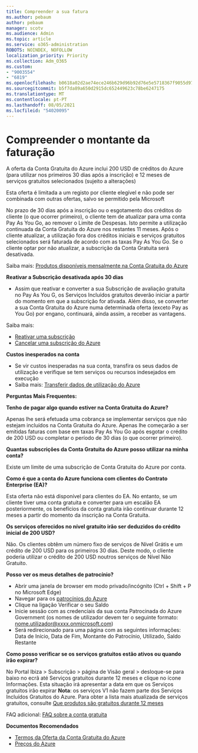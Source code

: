 ```yaml
---
title: Compreender a sua fatura
ms.author: pebaum
author: pebaum
manager: scotv
ms.audience: Admin
ms.topic: article
ms.service: o365-administration
ROBOTS: NOINDEX, NOFOLLOW
localization_priority: Priority
ms.collection: Adm_O365
ms.custom:
- "9003554"
- "6819"
ms.openlocfilehash: b0618a02d2ae74ece246b629d96b92d76e5e5718367f9055d9783c1440a7a70b
ms.sourcegitcommit: b5f7da89a650d2915dc652449623c78be6247175
ms.translationtype: MT
ms.contentlocale: pt-PT
ms.lasthandoff: 08/05/2021
ms.locfileid: "54020095"
---
```

# <a name="understand-billing-amount"></a>Compreender o montante da faturação

A oferta da Conta Gratuita do Azure inclui 200 USD de créditos do Azure (para utilizar nos primeiros 30 dias após a inscrição) e 12 meses de serviços gratuitos selecionados (sujeito a alterações)

Esta oferta é limitada a um registo por cliente elegível e não pode ser combinada com outras ofertas, salvo se permitido pela Microsoft

No prazo de 30 dias após a inscrição ou o esgotamento dos créditos do cliente (o que ocorrer primeiro), o cliente tem de atualizar para uma conta Pay As You Go, ao remover o Limite de Despesas. Isto permite a utilização continuada da Conta Gratuita do Azure nos restantes 11 meses. Após o cliente atualizar, a utilização fora dos créditos iniciais e serviços gratuitos selecionados será faturada de acordo com as taxas Pay As You Go. Se o cliente optar por não atualizar, a subscrição da Conta Gratuita será desativada.

Saiba mais: [Produtos disponíveis mensalmente na Conta Gratuita do Azure](https://azure.microsoft.com/free/free-account-faq/)

**Reativar a Subscrição desativada após 30 dias**

- Assim que reativar e converter a sua Subscrição de avaliação gratuita no Pay As You G, os Serviços Incluídos gratuitos deverão iniciar a partir do momento em que a subscrição for ativada. Além disso, se converter a sua Conta Gratuita do Azure numa determinada oferta (exceto Pay as You Go) por engano, continuará, ainda assim, a receber as vantagens.

Saiba mais: 
- [Reativar uma subscrição](https://docs.microsoft.com/azure/billing/billing-subscription-become-disable?WT.mc_id=Portal-Microsoft_Azure_Support)
- [Cancelar uma subscrição do Azure](https://docs.microsoft.com/azure/billing/billing-how-to-cancel-azure-subscription?WT.mc_id=Portal-Microsoft_Azure_Support)

**Custos inesperados na conta**

- Se vir custos inesperadas na sua conta, transfira os seus dados de utilização e verifique se tem serviços ou recursos indesejados em execução
- Saiba mais: [Transferir dados de utilização do Azure](https://docs.microsoft.com/azure/billing/billing-download-azure-invoice-daily-usage-date?WT.mc_id=Portal-Microsoft_Azure_Support#download-usage)

**Perguntas Mais Frequentes:**

**Tenho de pagar algo quando estiver na Conta Gratuita do Azure?**

Apenas lhe será efetuada uma cobrança se implementar serviços que não estejam incluídos na Conta Gratuita do Azure. Apenas lhe começarão a ser emitidas faturas com base em taxas Pay As You Go após esgotar o crédito de 200 USD ou completar o período de 30 dias (o que ocorrer primeiro).

**Quantas subscrições da Conta Gratuita do Azure posso utilizar na minha conta?**  

Existe um limite de uma subscrição de Conta Gratuita do Azure por conta.

**Como é que a conta do Azure funciona com clientes do Contrato Enterprise (EA)?**  

Esta oferta não está disponível para clientes do EA. No entanto, se um cliente tiver uma conta gratuita e converter para um escalão EA posteriormente, os benefícios da conta gratuita irão continuar durante 12 meses a partir do momento da inscrição na Conta Gratuita.

**Os serviços oferecidos no nível gratuito irão ser deduzidos do crédito inicial de 200 USD?**  

Não. Os clientes obtêm um número fixo de serviços de Nível Grátis e um crédito de 200 USD para os primeiros 30 dias. Deste modo, o cliente poderia utilizar o crédito de 200 USD noutros serviços de Nível Não Gratuito.

**Posso ver os meus detalhes de patrocínio?**

- Abrir uma janela de browser em modo privado/incógnito (Ctrl + Shift + P no Microsoft Edge)
- Navegar para os [patrocínios do Azure](http://www.microsoftazuresponsorships.com/)
- Clique na ligação Verificar o seu Saldo
- Inicie sessão com as credenciais da sua conta Patrocinada do Azure Government (os nomes de utilizador devem ter o seguinte formato: nome.utilizador@xxxx.onmicrosoft.com)
- Será redirecionado para uma página com as seguintes informações: Data de Início, Data de Fim, Montante do Patrocínio, Utilizado, Saldo Restante

**Como posso verificar se os serviços gratuitos estão ativos ou quando irão expirar?**

No Portal Ibiza > Subscrição > página de Visão geral > desloque-se para baixo no ecrã até Serviços gratuitos durante 12 meses e clique no ícone Informações. Esta situação irá apresentar a data em que os Serviços gratuitos irão expirar **Nota**: os serviços V1 não fazem parte dos Serviços Incluídos Gratuitos do Azure. Para obter a lista mais atualizada de serviços gratuitos, consulte [Que produtos são gratuitos durante 12 meses](http://www.microsoftazuresponsorships.com/)

FAQ adicional: [FAQ sobre a conta gratuita](https://azure.microsoft.com/free/free-account-faq/)

**Documentos Recomendados**

- [Termos da Oferta da Conta Gratuita do Azure](https://azure.microsoft.com/offers/ms-azr-0044p/)
- [Preços do Azure](https://azure.microsoft.com/pricing/)